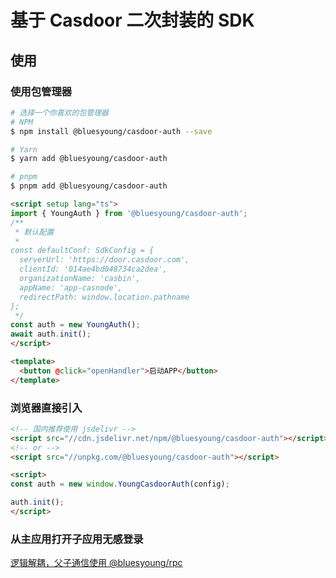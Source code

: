 # 基于 Casdoor 二次封装的 SDK

## 使用

### 使用包管理器

```bash
# 选择一个你喜欢的包管理器
# NPM
$ npm install @bluesyoung/casdoor-auth --save

# Yarn
$ yarn add @bluesyoung/casdoor-auth

# pnpm
$ pnpm add @bluesyoung/casdoor-auth
```

```html
<script setup lang="ts">
import { YoungAuth } from '@bluesyoung/casdoor-auth';
/**
 * 默认配置
 * 
const defaultConf: SdkConfig = {
  serverUrl: 'https://door.casdoor.com',
  clientId: '014ae4bd048734ca2dea',
  organizationName: 'casbin',
  appName: 'app-casnode',
  redirectPath: window.location.pathname
};
 */
const auth = new YoungAuth();
await auth.init();
</script>

<template>
  <button @click="openHandler">启动APP</button>
</template>
```

### 浏览器直接引入

```html
<!-- 国内推荐使用 jsdelivr -->
<script src="//cdn.jsdelivr.net/npm/@bluesyoung/casdoor-auth"></script>
<!-- or -->
<script src="//unpkg.com/@bluesyoung/casdoor-auth"></script>

<script>
const auth = new window.YoungCasdoorAuth(config);

auth.init();
</script>
```

### 从主应用打开子应用无感登录

[逻辑解耦，父子通信使用 @bluesyoung/rpc](../rpc/README.md)